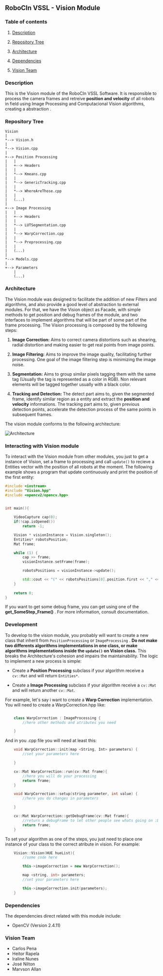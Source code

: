 ## RoboCIn VSSL - Vision Module

### Table of contents

1. [Description](#description)

2. [Repository Tree](#repository-tree)

3. [Architecture](#architecture)

4. [Dependencies](#dependencies)

5. [Vision Team](#vision-team)

### Description

This is the Vision module of the RoboCIn VSSL Software. It is responsible to process the camera frames and retreive **position and velocity** of all robots in field using Image Processing and Computacional Vision algorithms, creating a abstraction . 


### Repository Tree

~~~
Vision
|
*--> Vision.h
|
*--> Vision.cpp
|
+--> Position Processing
|   |
|   +--> Headers
|   |
|   *--> Kmeans.cpp
|   |
|   *--> GenericTracking.cpp
|   |
|   *--> WhereAreThose.cpp
|	|
|	(...)
|       
+--> Image Processing
|   |
|   +--> Headers
|   |
|   *--> LUTSegmentation.cpp
|   |
|   *--> WarpCorrection.cpp
|   |
|   *--> Preprocessing.cpp
|	|
|	(...)
|       
*--> Models.cpp
|
+--> Parameters
	|
	(...)

~~~

### Architecture

The Vision module was designed to facilitate the addition of new Filters and algorithms, and also provide a good level of abstraction to external modules. For that, we have the Vision object as Facade, with simple methods to get position and debug frames of the module, and two interfaces to implement algorithms that will be part of some part of the frame processing. The Vision processing is composed by the following steps:

1. **Image Correction:** Aims to correct camera distortions such as shearing, radial distortion and making easier to get real points from image points.

2. **Image Filtering:** Aims to improve the image quality, facilitating further processing. One goal of the image filtering step is minimizing the image noise.

3. **Segmentation:** Aims to group similar pixels tagging them with the same tag (Usually the tag is represented as a color in RGB). Non relevant elements will be tagged together usually with a black color. 

4. **Tracking and Detection:** The detect part aims to, given the segmented frame, identify similar region as a entity and extract the **position and velocity** informations. The tracking part aims to, given previous detection points, accelerate the detection process of the same points in subsequent frames.

The vision module conforms to the following architecture:

![Architecture](http://i64.tinypic.com/fu460o.png)

### Interacting with Vision module

To interact with the Vision module from other modules, you just to get a instance of Vision, set a frame to processing and call ``update()`` to recieve 
a Entities vector with the position of all robots at the moment. The following example shows a program that update continuously and print the position of the first entity: 

```c++
#include <iostream>
#include "Vision.hpp"
#include <opencv2/opencv.hpp>


int main(){
	
	VideoCapture cap(0);
	if(!cap.isOpened())  
        return -1;

	Vision * visionInstance = Vision.singleton();
	Entities* robotsPosition;
	Mat frame;

	while (1) {
		cap >> frame;
		visionInstance.setFrame(frame);

		robotsPositions = visionInstance->update();

		std::cout << "(" << robotsPositions[0].position.first << "," << robotsPositions[0].position.second << ")" << std::endl;
	}
	
	return 0;
}
```

If you want to get some debug frame, you can get using one of the **get_SomeStep_Frame()** . For more information, consult documentation.

### Development

To develop to the vision module, you probably will want to create a new class that inherit from ``PositionProcessing`` or ``ImageProcessing`` . **Do not make two differents algorithms implementations in one class, or make algorithms implementations inside the ``update()`` on Vision class.** This breaks the Architecture's cohesion and impairs the maintainability. The logic to implement a new process is simple:

* Create a **Position Processing** subclass if your algorithm receive a ``cv::Mat`` and will return `Entities*`. 

* Create a **Image Processing** subclass if your algorithm receive a ``cv::Mat`` and will return another ``cv::Mat``.

For example, let's say i want to create a **Warp Correction** implementation. You will need to create a WarpCorrection.hpp like:

```c++

	class WarpCorrection : ImageProcessing {
		//here other methods and atributes you need

	}

```

And in you .cpp file you will need at least this:

```c++
	void WarpCorrection::init(map <String, Int> parameters) {
		//set your parameters here

	}

	cv::Mat WarpCorrection::run(cv::Mat frame){
		//here you will do your processing
		return frame;
	}

	void WarpCorrection::setup(string parameter, int value) {
		//here you do changes in parameters

	}

	cv::Mat WarpCorrection::getDebugFrame(cv::Mat frame){
		//return a debugFrame to let other people see whats going on :D
		return frame;
	}

```

To set your algorithm as one of the steps, you just need to place one instance of your class to the correct atribute in vision. For example:

```c++
	Vision::Vision(HUE hueList){
		//some code here

		this->imageCorrection = new WarpCorrection();

		map <string, int> parameters;
		//set your parameters here

		this->imageCorrection.init(parameters);
	}
```

### Dependencies

The dependencies direct related with this module include:

* OpenCV (Version 2.4.11)

### Vision Team

* Carlos Pena
* Heitor Rapela
* Iraline Nunes
* José Nilton
* Marvson Allan

